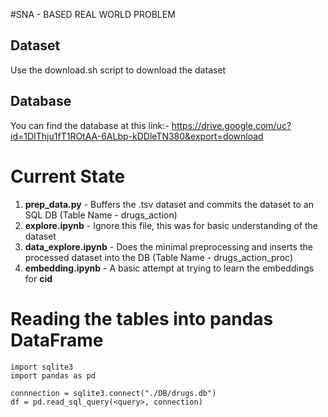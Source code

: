 #SNA - BASED REAL WORLD PROBLEM
## Dataset

Use the download.sh script to download the dataset

## Database

You can find the database at this link:- https://drive.google.com/uc?id=1DIThju1fT1ROtAA-6ALbp-kDDleTN380&export=download

# Current State

<ol>
  <li><b>prep_data.py</b> - Buffers the .tsv dataset and commits the dataset to an SQL DB (Table Name - drugs_action)</li>
  <li><b>explore.ipynb</b> - Ignore this file, this was for basic understanding of the dataset</li>
  <li><b>data_explore.ipynb</b> - Does the minimal preprocessing and inserts the processed dataset into the DB (Table Name - drugs_action_proc)</li>
  <li><b>embedding.ipynb</b> - A basic attempt at trying to learn the embeddings for <b>cid</b></li>
 </ol>
 
# Reading the tables into pandas DataFrame

```
import sqlite3
import pandas as pd

connnection = sqlite3.connect("./DB/drugs.db")
df = pd.read_sql_query(<query>, connection)
```
